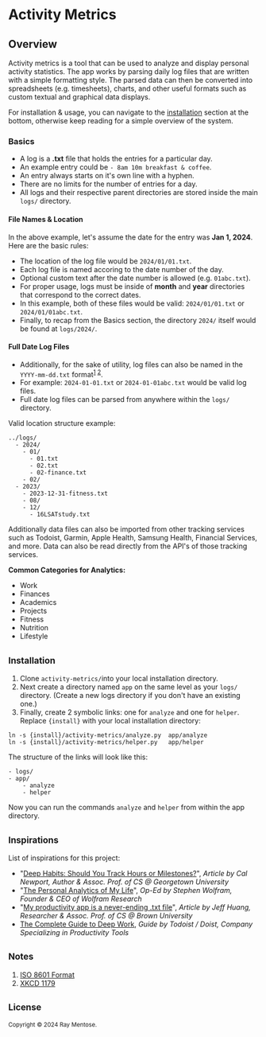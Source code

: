 # Activity Metrics

Overview
--------
Activity metrics is a tool that can be used to analyze and display personal activity statistics. The app works by parsing daily log files that are written with a simple formatting style. The parsed data can then be converted into spreadsheets (e.g. timesheets), charts, and other useful formats such as custom textual and graphical data displays.

For installation & usage, you can navigate to the [installation](#Installation) section at the bottom, otherwise keep reading for a simple overview of the system.

### Basics

- A log is a  **.txt** file that holds the entries for a particular day.
- An example entry could be `- 8am 10m breakfast & coffee`.
- An entry always starts on it's own line with a hyphen.
- There are no limits for the number of entries for a day.
- All logs and their respective parent directories are stored inside the main `logs/` directory.

#### File Names & Location
In the above example, let's assume the date for the entry was **Jan 1, 2024**. Here are the basic rules:

- The location of the log file would be `2024/01/01.txt`.
- Each log file is named accoring to the date number of the day.
- Optional custom text after the date number is allowed (e.g. `01abc.txt`). 
- For proper usage, logs must be inside of **month** and **year** directories that correspond to the correct dates.
- In this example, both of these files would be valid: `2024/01/01.txt` or `2024/01/01abc.txt`.
- Finally, to recap from the Basics section, the directory `2024/` itself would be found at `logs/2024/`.

#### Full Date Log Files
- Additionally, for the sake of utility, log files can also be named in the `YYYY-mm-dd.txt` format<sup>[1](#n1) [2](#n2)</sup>.
- For example: `2024-01-01.txt` or `2024-01-01abc.txt` would be valid log files.
- Full date log files can be parsed from anywhere within the `logs/` directory.

Valid location structure example:

```
../logs/
  - 2024/
    - 01/
      - 01.txt
      - 02.txt
      - 02-finance.txt
    - 02/
  - 2023/
    - 2023-12-31-fitness.txt
    - 08/
    - 12/
      - 16LSATstudy.txt 
```

Additionally data files can also be imported from other tracking services such as Todoist, Garmin, Apple Health, Samsung Health, Financial Services, and more. Data can also be read directly from the API's of those tracking services.

**Common Categories for Analytics:**

* Work
* Finances
* Academics
* Projects
* Fitness
* Nutrition
* Lifestyle

<h2 id="Installation"><small>Installation</small></h2>

1. Clone `activity-metrics/`into your local installation directory.
2. Next create a directory named `app` on the same level as your `logs/` directory. (Create a new logs directory if you don't have an existing one.)
3. Finally, create 2 symbolic links: one for `analyze` and one for `helper`. Replace `{install}` with your local installation directory:

```
ln -s {install}/activity-metrics/analyze.py  app/analyze
ln -s {install}/activity-metrics/helper.py   app/helper
```

The structure of the links will look like this:

```
- logs/
- app/
    - analyze
    - helper
```
Now you can run the commands `analyze` and `helper` from within the app directory.


<h2><small>Inspirations</small></h2>

List of inspirations for this project:

* "[Deep Habits: Should You Track Hours or Milestones?](https://calnewport.com/deep-habits-should-you-track-hours-or-milestones/)", *Article by Cal Newport, Author & Assoc. Prof. of CS @ Georgetown University*
* "[The Personal Analytics of My Life](https://web.archive.org/web/20140608105232/http://www.wired.com/2012/03/opinion-wolfram-life-analytics/all/)", *Op-Ed by Stephen Wolfram, Founder & CEO of Wolfram Research*
* "[My productivity app is a never-ending .txt file](https://jeffhuang.com/productivity_text_file/)", *Article by Jeff Huang, Researcher & Assoc. Prof. of CS @ Brown University*
* [The Complete Guide to Deep Work](https://todoist.com/inspiration/deep-work), *Guide by Todoist / Doist, Company Specializing in Productivity Tools*


<h2><small>Notes</small></h2>

1. <i id="n1"></i> [ISO 8601 Format](https://en.wikipedia.org/wiki/ISO_8601)
2. <i id="n2"></i> [XKCD 1179](https://xkcd.com/1179/)


<h2><small>License</small></h2>
<small>Copyright &copy; 2024 Ray Mentose.</small>
